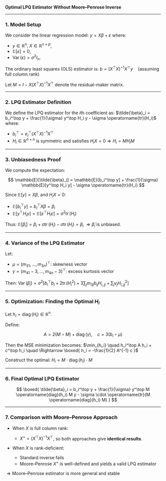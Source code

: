 **Optimal LPQ Estimator Without Moore–Penrose Inverse**

---

### 1. Model Setup

We consider the linear regression model:
$y = X\beta + \varepsilon$
where:

* $y \in \mathbb{R}^n$, $X \in \mathbb{R}^{n \times p}$,
* $\mathbb{E}[\varepsilon] = 0$,
* $\operatorname{Var}(\varepsilon) = \sigma^2 I_n$.

The ordinary least squares (OLS) estimator is:
$b = (X^\top X)^{-1} X^\top y \quad \text{(assuming full column rank)}$

Let $M = I - X(X^\top X)^{-1} X^\top$ denote the residual-maker matrix.

---

### 2. LPQ Estimator Definition

We define the LPQ estimator for the $i$th coefficient as:
$\tilde{\beta}_i = b_i^\top y + \frac{1}{\sigma} y^\top H_i y - \sigma \operatorname{tr}(H_i)$
where:

* $b_i^\top = e_i^\top (X^\top X)^{-1} X^\top$
* $H_i \in \mathbb{R}^{n \times n}$ is symmetric and satisfies $H_i X = 0 \Rightarrow H_i = M H_i M$

---

### 3. Unbiasedness Proof

We compute the expectation:

$$
\mathbb{E}[\tilde{\beta}_i] = \mathbb{E}[b_i^\top y] + \frac{1}{\sigma} \mathbb{E}[y^\top H_i y] - \sigma \operatorname{tr}(H_i)
$$

Since $\mathbb{E}[y] = X\beta$, and $H_i X = 0$:

* $\mathbb{E}[b_i^\top y] = b_i^\top X\beta = \beta_i$
* $\mathbb{E}[y^\top H_i y] = \mathbb{E}[\varepsilon^\top H_i \varepsilon] = \sigma^2 \operatorname{tr}(H_i)$

Thus:
$\mathbb{E}[\tilde{\beta}_i] = \beta_i + \sigma \operatorname{tr}(H_i) - \sigma \operatorname{tr}(H_i) = \beta_i$
$\Rightarrow \tilde{\beta}_i$ is unbiased.

---

### 4. Variance of the LPQ Estimator

Let:

* $\mu = (m_{31}, \dots, m_{3n})^\top$: skewness vector
* $\gamma = (m_{41} - 3, \dots, m_{4n} - 3)^\top$: excess kurtosis vector

Then:
$\operatorname{Var}(\tilde{\beta}_i) = \sigma^2 \left[ b_i^\top b_i + 2\operatorname{tr}(H_i^2) + 3 \sum_j m_{3j} b_{ij} H_{i,jj} + \sum_j \gamma_j H_{i,jj}^2 \right]$

---

### 5. Optimization: Finding the Optimal $H_i$

Let $h_i = \operatorname{diag}(H_i) \in \mathbb{R}^n$.

Define:

$$
A = 2(M \circ M) + \operatorname{diag}(\gamma), \quad c = 3 (b_i \circ \mu)
$$

Then the MSE minimization becomes:
$\min_{h_i} \quad h_i^\top A h_i + c^\top h_i \quad \Rightarrow \boxed{ h_i = -\frac{1}{2} A^{-1} c }$

Construct the optimal:
$H_i = M \cdot \operatorname{diag}(h_i) \cdot M$

---

### 6. Final Optimal LPQ Estimator

$$
\boxed{ \tilde{\beta}_i = b_i^\top y + \frac{1}{\sigma} y^\top M \operatorname{diag}(h_i) M y - \sigma \cdot \operatorname{tr}(M \operatorname{diag}(h_i) M) }
$$

---

### 7. Comparison with Moore–Penrose Approach

* When $X$ is full column rank:

  * $X^+ = (X^\top X)^{-1} X^\top$, so both approaches give **identical results**.
* When $X$ is rank-deficient:

  * Standard inverse fails
  * Moore–Penrose $X^+$ is well-defined and yields a valid LPQ estimator

$\Rightarrow \text{Moore–Penrose estimator is more general and stable}$
